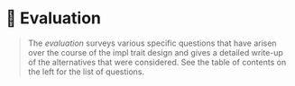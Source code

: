 # 🔬 Evaluation

> The *evaluation* surveys various specific questions that have arisen over the course of the impl trait design and gives a detailed write-up of the alternatives that were considered. See the table of contents on the left for the list of questions.



